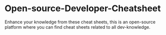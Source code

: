 # Open-source-Developer-Cheatsheet
Enhance your knowledge from these cheat sheets, this is an open-source platform where you can find cheat sheets related to all dev-knowledge.
